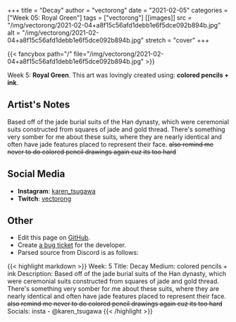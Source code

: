 +++
title =       "Decay"
author =      "vectorong"
date =        "2021-02-05"
categories =  ["Week 05: Royal Green"]
tags =        ["vectorong"]
[[images]]
                      src = "/img/vectorong/2021-02-04+a8f15c56afd1debb1e6f5dce092b894b.jpg"
                      alt = "/img/vectorong/2021-02-04+a8f15c56afd1debb1e6f5dce092b894b.jpg"
                      stretch = "cover"
+++


{{< fancybox path="/" file="/img/vectorong/2021-02-04+a8f15c56afd1debb1e6f5dce092b894b.jpg" >}}


Week 5: **Royal Green**. This art was lovingly created using: **colored pencils + ink**.

## Artist's Notes

Based off of the jade burial suits of the Han dynasty, which were ceremonial suits constructed from squares of jade and gold thread. There's something very somber for me about these suits, where they are nearly identical and often have jade features placed to represent their face. ~~also remind me never to do colored pencil drawings again cuz its too hard~~

## Social Media

- **Instagram**: [karen_tsugawa]()
- **Twitch**: [vectorong]()


## Other

- Edit this page on [GitHub](https://github.com/teaminkling/web-refresh/edit/main/blog/content/blog/vectorong-week-5-657f.md).
- Create [a bug ticket](https://github.com/teaminkling/web-refresh/issues/new?assignees=&labels=bug&template=problem-report.md&title=) for the developer.
- Parsed source from Discord is as follows:

{{< highlight markdown >}}
Week: 5
Title: Decay
Medium: colored pencils + ink
Description: Based off of the jade burial suits of the Han dynasty, which were ceremonial suits constructed from squares of jade and gold thread. There's something very somber for me about these suits, where they are nearly identical and often have jade features placed to represent their face. ~~also remind me never to do colored pencil drawings again cuz its too hard~~
Socials: insta - @karen_tsugawa
{{< /highlight >}}